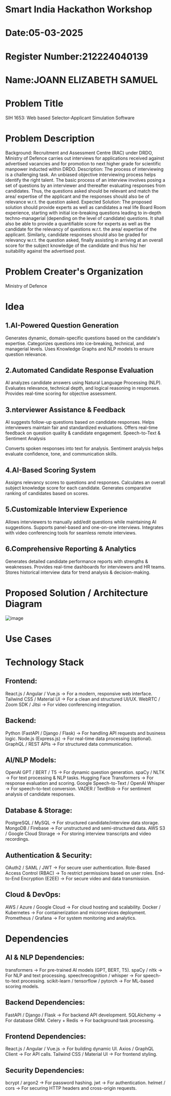 # Smart India Hackathon Workshop
# Date:05-03-2025
# Register Number:212224040139
# Name:JOANN ELIZABETH SAMUEL
# Problem Title
SIH 1653: Web based Selector-Applicant Simulation Software
# Problem Description
Background: Recruitment and Assessment Centre (RAC) under DRDO, Ministry of Defence carries out interviews for applications received against advertised vacancies and for promotion to next higher grade for scientific manpower inducted within DRDO. Description: The process of interviewing is a challenging task. An unbiased objective interviewing process helps identify the right talent. The basic process of an interview involves posing a set of questions by an interviewer and thereafter evaluating responses from candidates. Thus, the questions asked should be relevant and match the area/ expertise of the applicant and the responses should also be of relevance w.r.t. the question asked. Expected Solution: The proposed solution should provide experts as well as candidates a real life Board Room experience, starting with initial ice-breaking questions leading to in-depth techno-managerial (depending on the level of candidate) questions. It shall also be able to provide a quantifiable score for experts as well as the candidate for the relevancy of questions w.r.t. the area/ expertise of the applicant. Similarly, candidate responses should also be graded for relevancy w.r.t. the question asked, finally assisting in arriving at an overall score for the subject knowledge of the candidate and thus his/ her suitability against the advertised post.

# Problem Creater's Organization
Ministry of Defence

# Idea

## 1.AI-Powered Question Generation

Generates dynamic, domain-specific questions based on the candidate's expertise.
Categorizes questions into ice-breaking, technical, and managerial levels.
Uses Knowledge Graphs and NLP models to ensure question relevance.
## 2.Automated Candidate Response Evaluation

AI analyzes candidate answers using Natural Language Processing (NLP).
Evaluates relevance, technical depth, and logical reasoning in responses.
Provides real-time scoring for objective assessment.

## 3.nterviewer Assistance & Feedback

AI suggests follow-up questions based on candidate responses.
Helps interviewers maintain fair and standardized evaluations.
Offers real-time feedback on question quality & candidate engagement.
Speech-to-Text & Sentiment Analysis

Converts spoken responses into text for analysis.
Sentiment analysis helps evaluate confidence, tone, and communication skills.

## 4.AI-Based Scoring System

Assigns relevancy scores to questions and responses.
Calculates an overall subject knowledge score for each candidate.
Generates comparative ranking of candidates based on scores.

## 5.Customizable Interview Experience

Allows interviewers to manually add/edit questions while maintaining AI suggestions.
Supports panel-based and one-on-one interviews.
Integrates with video conferencing tools for seamless remote interviews.

## 6.Comprehensive Reporting & Analytics

Generates detailed candidate performance reports with strengths & weaknesses.
Provides real-time dashboards for interviewers and HR teams.
Stores historical interview data for trend analysis & decision-making.

# Proposed Solution / Architecture Diagram

![image](https://github.com/user-attachments/assets/121abe52-b4ae-4400-9d3a-59455dd4c170)


# Use Cases


# Technology Stack

## Frontend:
React.js / Angular / Vue.js → For a modern, responsive web interface.
Tailwind CSS / Material UI → For a clean and structured UI/UX.
WebRTC / Zoom SDK / Jitsi → For video conferencing integration.

## Backend:
Python (FastAPI / Django / Flask) → For handling API requests and business logic.
Node.js (Express.js) → For real-time data processing (optional).
GraphQL / REST APIs → For structured data communication.

## AI/NLP Models:
OpenAI GPT / BERT / T5 → For dynamic question generation.
spaCy / NLTK → For text processing & NLP tasks.
Hugging Face Transformers → For response evaluation and scoring.
Google Speech-to-Text / OpenAI Whisper → For speech-to-text conversion.
VADER / TextBlob → For sentiment analysis of candidate responses.

## Database & Storage:
PostgreSQL / MySQL → For structured candidate/interview data storage.
MongoDB / Firebase → For unstructured and semi-structured data.
AWS S3 / Google Cloud Storage → For storing interview transcripts and video recordings.

## Authentication & Security:
OAuth2 / SAML / JWT → For secure user authentication.
Role-Based Access Control (RBAC) → To restrict permissions based on user roles.
End-to-End Encryption (E2EE) → For secure video and data transmission.

## Cloud & DevOps:
AWS / Azure / Google Cloud → For cloud hosting and scalability.
Docker / Kubernetes → For containerization and microservices deployment.
Prometheus / Grafana → For system monitoring and analytics.


# Dependencies

## AI & NLP Dependencies:
transformers → For pre-trained AI models (GPT, BERT, T5).
spaCy / nltk → For NLP and text processing.
speechrecognition / whisper → For speech-to-text processing.
scikit-learn / tensorflow / pytorch → For ML-based scoring models.

## Backend Dependencies:
FastAPI / Django / Flask → For backend API development.
SQLAlchemy → For database ORM.
Celery + Redis → For background task processing.

## Frontend Dependencies:
React.js / Angular / Vue.js → For building dynamic UI.
Axios / GraphQL Client → For API calls.
Tailwind CSS / Material UI → For frontend styling.

## Security Dependencies:
bcrypt / argon2 → For password hashing.
jwt → For authentication.
helmet / cors → For securing HTTP headers and cross-origin requests.
